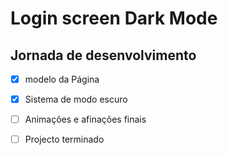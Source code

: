 # Login screen Dark Mode

## Jornada de desenvolvimento
- [x] modelo da Página
- [x] Sistema de modo  escuro
- [ ] Animações e afinações finais
- [ ] Projecto terminado

